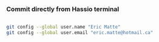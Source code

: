 ### Commit directly from Hassio terminal

```bash

git config --global user.name "Eric Matte"
git config --global user.email "eric.matte@hotmail.ca"

```
